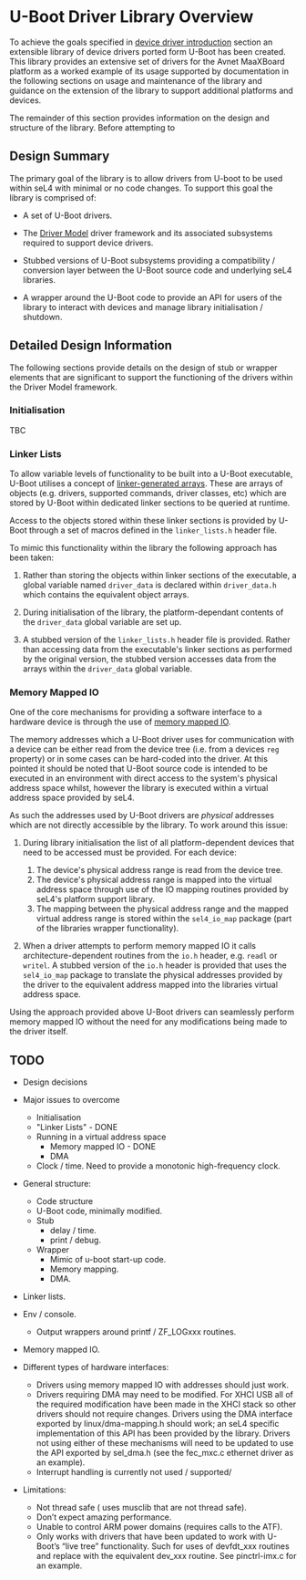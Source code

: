 # U-Boot Driver Library Overview

To achieve the goals specified in [device driver introduction](device_driver_intro.md) section an extensible library of device drivers ported form U-Boot has been created. This library provides an extensive set of drivers for the Avnet MaaXBoard platform as a worked example of its usage supported by documentation in the following sections on usage and maintenance of the library and guidance on the extension of the library to support additional platforms and devices.

The remainder of this section provides information on the design and structure of the library. Before attempting to

## Design Summary

The primary goal of the library is to allow drivers from U-boot to be used within seL4 with minimal or no code changes. To support this goal the library is comprised of:

- A set of U-Boot drivers.

- The [Driver Model](https://u-boot.readthedocs.io/en/latest/develop/driver-model/index.html) driver framework and its associated subsystems required to support device drivers.

- Stubbed versions of U-Boot subsystems providing a compatibility / conversion layer between the U-Boot source code and underlying seL4 libraries.

- A wrapper around the U-Boot code to provide an API for users of the library to interact with devices and manage library initialisation / shutdown.

## Detailed Design Information

The following sections provide details on the design of stub or wrapper elements that are significant to support the functioning of the drivers within the Driver Model framework.

### Initialisation

TBC

### Linker Lists

To allow variable levels of functionality to be built into a U-Boot executable, U-Boot utilises a concept of [linker-generated arrays](https://u-boot.readthedocs.io/en/latest/api/linker_lists.html). These are arrays of objects (e.g. drivers, supported commands, driver classes, etc) which are stored by U-Boot within dedicated linker sections to be queried at runtime.

Access to the objects stored within these linker sections is provided by U-Boot through a set of macros defined in the ```linker_lists.h``` header file.

To mimic this functionality within the library the following approach has been taken:

1. Rather than storing the objects within linker sections of the executable, a global variable named ```driver_data``` is declared within ```driver_data.h``` which contains the equivalent object arrays.

2. During initialisation of the library, the platform-dependant contents of the ```driver_data``` global variable are set up.

3. A stubbed version of the ```linker_lists.h``` header file is provided. Rather than accessing data from the executable's linker sections as performed by the original version, the stubbed version accesses data from the arrays within the ```driver_data``` global variable.

### Memory Mapped IO

One of the core mechanisms for providing a software interface to a hardware device is through the use of [memory mapped IO](https://en.wikipedia.org/wiki/Memory-mapped_I/O).

The memory addresses which a U-Boot driver uses for communication with a device can be either read from the device tree (i.e. from a devices ```reg``` property) or in some cases can be hard-coded into the driver. At this pointed it should be noted that U-Boot source code is intended to be executed in an environment with direct access to the system's physical address space whilst, however the library is executed within a virtual address space provided by seL4.

As such the addresses used by U-Boot drivers are *physical* addresses which are not directly accessible by the library. To work around this issue:

1. During library initialisation the list of all platform-dependent devices that need to be accessed must be provided. For each device:
   1. The device's physical address range is read from the device tree.
   2. The device's physical address range is mapped into the virtual address space through use of the IO mapping routines provided by seL4's platform support library.
   3. The mapping between the physical address range and the mapped virtual address range is stored within the ```sel4_io_map``` package (part of the libraries wrapper functionality).

2. When a driver attempts to perform memory mapped IO it calls architecture-dependent routines from the ```io.h``` header, e.g. ```readl``` or ```writel```. A stubbed version of the ```io.h``` header is provided that uses the ```sel4_io_map``` package to translate the physical addresses provided by the driver to the equivalent address mapped into the libraries virtual address space.

Using the approach provided above U-Boot drivers can seamlessly perform memory mapped IO without the need for any modifications being made to the driver itself.


## TODO

- Design decisions

- Major issues to overcome
  - Initialisation
  - "Linker Lists" - DONE
  - Running in a virtual address space
    - Memory mapped IO - DONE
    - DMA
  - Clock / time. Need to provide a monotonic high-frequency clock.

- General structure:
  - Code structure
  - U-Boot code, minimally modified.
  - Stub
    - delay / time.
    - print / debug.
  - Wrapper
    - Mimic of u-boot start-up code.
    - Memory mapping.
    - DMA.



- Linker lists.
- Env / console.
  - Output wrappers around printf / ZF_LOGxxx routines.
- Memory mapped IO.

- Different types of hardware interfaces:

  - Drivers using memory mapped IO with addresses should just work.
  - Drivers requiring DMA may need to be modified. For XHCI USB all of the required modification have been made in the XHCI stack so other drivers should not require changes. Drivers using the DMA interface exported by linux/dma-mapping.h should work; an seL4 specific implementation of this API has been provided by the library. Drivers not using either of these mechanisms will need to be updated to use the API exported by sel_dma.h (see the fec_mxc.c ethernet driver as an example).
  - Interrupt handling is currently not used / supported/

- Limitations:

  - Not thread safe ( uses musclib that are not thread safe).
  - Don’t expect amazing performance.
  - Unable to control ARM power domains (requires calls to the ATF).
  - Only works with drivers that have been updated to work with U-Boot’s “live tree” functionality. Such for uses of devfdt_xxx routines and replace with the equivalent dev_xxx routine. See pinctrl-imx.c for an example.
